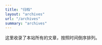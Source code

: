 ```yaml
---
title: "归档"
layout: "archives"
url: "/archives"
summary: "archives"
---
```


这里收录了本站所有的文章，按照时间倒序排列。 